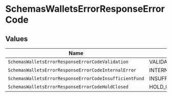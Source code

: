 # SchemasWalletsErrorResponseErrorCode


## Values

| Name                                                   | Value                                                  |
| ------------------------------------------------------ | ------------------------------------------------------ |
| `SchemasWalletsErrorResponseErrorCodeValidation`       | VALIDATION                                             |
| `SchemasWalletsErrorResponseErrorCodeInternalError`    | INTERNAL_ERROR                                         |
| `SchemasWalletsErrorResponseErrorCodeInsufficientFund` | INSUFFICIENT_FUND                                      |
| `SchemasWalletsErrorResponseErrorCodeHoldClosed`       | HOLD_CLOSED                                            |